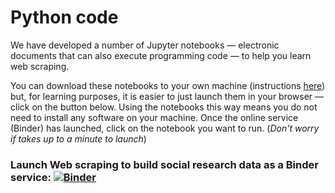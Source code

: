 # Python code

We have developed a number of Jupyter notebooks &mdash; electronic documents that can also execute programming code &mdash; to help you learn web scraping.

You can download these notebooks to your own machine (instructions [here]()) but, for learning purposes, it is easier to just launch them in your browser &mdash; click on the button below. Using the notebooks this way means you do not need to install any software on your machine. Once the online service (Binder) has launched, click on the notebook you want to run. (*Don't worry if takes up to a minute to launch*)

### Launch Web scraping to build social research data as a Binder service: [![Binder](http://mybinder.org/badge_logo.svg)](https://mybinder.org/v2/gh/DiarmuidM/ncrm-web-scraping-to-build-social-research-data/master?filepath=code)